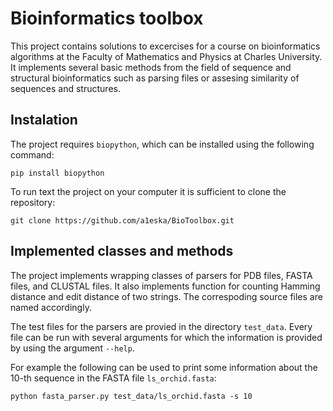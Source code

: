 # Bioinformatics toolbox

This project contains solutions to excercises for a course on bioinformatics algorithms at the Faculty of Mathematics and Physics at Charles University.
It implements several basic methods from the field of sequence and structural bioinformatics such as parsing files or assesing similarity of sequences and structures.


## Instalation

The project requires ``biopython``, which can be installed using the following command:
```
pip install biopython
```

To run text the project on your computer it is sufficient to clone the repository:
```
git clone https://github.com/a1eska/BioToolbox.git
```

## Implemented classes and methods

The project implements wrapping classes of parsers for PDB files, FASTA files, and CLUSTAL files.
It also implements function for counting Hamming distance and edit distance of two strings.
The correspoding source files are named accordingly.

The test files for the parsers are provied in the directory ``test_data``.
Every file can be run with several arguments for which the information is provided by using the argument ``--help``.

For example the following can be used to print some information about the 10-th sequence in the FASTA file ``ls_orchid.fasta``:
```
python fasta_parser.py test_data/ls_orchid.fasta -s 10
```
